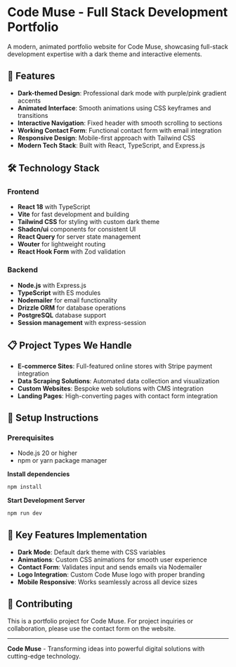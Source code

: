 # Code Muse - Full Stack Development Portfolio

A modern, animated portfolio website for Code Muse, showcasing full-stack development expertise with a dark theme and interactive elements.

## 🚀 Features

- **Dark-themed Design**: Professional dark mode with purple/pink gradient accents
- **Animated Interface**: Smooth animations using CSS keyframes and transitions
- **Interactive Navigation**: Fixed header with smooth scrolling to sections
- **Working Contact Form**: Functional contact form with email integration
- **Responsive Design**: Mobile-first approach with Tailwind CSS
- **Modern Tech Stack**: Built with React, TypeScript, and Express.js

## 🛠️ Technology Stack

### Frontend
- **React 18** with TypeScript
- **Vite** for fast development and building
- **Tailwind CSS** for styling with custom dark theme
- **Shadcn/ui** components for consistent UI
- **React Query** for server state management
- **Wouter** for lightweight routing
- **React Hook Form** with Zod validation

### Backend
- **Node.js** with Express.js
- **TypeScript** with ES modules
- **Nodemailer** for email functionality
- **Drizzle ORM** for database operations
- **PostgreSQL** database support
- **Session management** with express-session

## 📋 Project Types We Handle

- **E-commerce Sites**: Full-featured online stores with Stripe payment integration
- **Data Scraping Solutions**: Automated data collection and visualization
- **Custom Websites**: Bespoke web solutions with CMS integration
- **Landing Pages**: High-converting pages with contact form integration

## 🔧 Setup Instructions

### Prerequisites
- Node.js 20 or higher
- npm or yarn package manager


**Install dependencies**
   ```bash
   npm install
   ```

**Start Development Server**
   ```bash
   npm run dev
   ```


## 🌟 Key Features Implementation

- **Dark Mode**: Default dark theme with CSS variables
- **Animations**: Custom CSS animations for smooth user experience
- **Contact Form**: Validates input and sends emails via Nodemailer
- **Logo Integration**: Custom Code Muse logo with proper branding
- **Mobile Responsive**: Works seamlessly across all device sizes

## 🤝 Contributing

This is a portfolio project for Code Muse. For project inquiries or collaboration, please use the contact form on the website.

---

**Code Muse** - Transforming ideas into powerful digital solutions with cutting-edge technology.